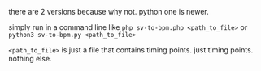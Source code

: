 there are 2 versions because why not. python one is newer.

simply run in a command line like `php sv-to-bpm.php <path_to_file>` or `python3 sv-to-bpm.py <path_to_file>`

`<path_to_file>` is just a file that contains timing points. just timing points. nothing else.
